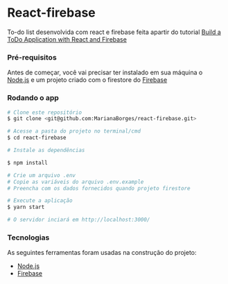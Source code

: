 # React-firebase

To-do list desenvolvida com react e firebase feita apartir do tutorial [Build a ToDo Application with React and Firebase](https://blog.bitsrc.io/build-a-todo-list-application-using-react-and-firebase-5ce2feba9489)

### Pré-requisitos

Antes de começar, você vai precisar ter instalado em sua máquina o [Node.js](https://nodejs.org/en/) e um projeto criado com o firestore do [Firebase](https://firebase.google.com/)

### Rodando o app

```bash
# Clone este repositório
$ git clone <git@github.com:MarianaBorges/react-firebase.git>

# Acesse a pasta do projeto no terminal/cmd
$ cd react-firebase

# Instale as dependências

$ npm install

# Crie um arquivo .env
# Copie as variáveis do arquivo .env.example
# Preencha com os dados fornecidos quando projeto firestore

# Execute a aplicação
$ yarn start

# O servidor inciará em http://localhost:3000/

```

### Tecnologias

As seguintes ferramentas foram usadas na construção do projeto:

- [Node.js](https://nodejs.org/en/)
- [Firebase](https://firebase.google.com/)
